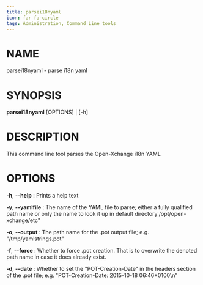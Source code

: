 ```yaml
---
title: parsei18nyaml
icon: far fa-circle
tags: Administration, Command Line tools
---
```


# NAME

parsei18nyaml - parse i18n yaml

# SYNOPSIS

**parsei18nyaml** [OPTIONS] | [-h]

# DESCRIPTION

This command line tool parses the Open-Xchange i18n YAML

# OPTIONS

**-h**, **--help**
: Prints a help text

**-y**, **--yamlfile**
: The name of the YAML file to parse; either a fully qualified path name or only the name to look it up in default directory /opt/open-xchange/etc"

**-o**, **--output**
: The path name for the .pot output file; e.g. "/tmp/yamlstrings.pot"

**-f**, **--force**
: Whether to force .pot creation. That is to overwrite the denoted path name in case it does already exist.

**-d**, **--date**
: Whether to set the "POT-Creation-Date" in the headers section of the .pot file; e.g. "POT-Creation-Date: 2015-10-18 06:46+0100\\n"
